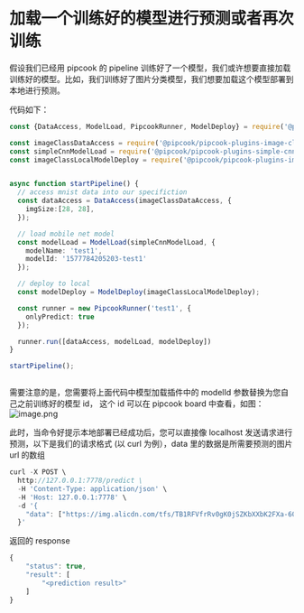 # 加载一个训练好的模型进行预测或者再次训练

假设我们已经用 pipcook 的 pipeline 训练好了一个模型，我们或许想要直接加载训练好的模型。比如，我们训练好了图片分类模型，我们想要加载这个模型部署到本地进行预测。

代码如下：

```typescript
const {DataAccess, ModelLoad, PipcookRunner, ModelDeploy} = require('@pipcook/pipcook-core');

const imageClassDataAccess = require('@pipcook/pipcook-plugins-image-class-data-access').default;
const simpleCnnModelLoad = require('@pipcook/pipcook-plugins-simple-cnn-model-load').default;
const imageClassLocalModelDeploy = require('@pipcook/pipcook-plugins-image-class-local-model-deploy').default;


async function startPipeline() {
  // access mnist data into our specifiction
  const dataAccess = DataAccess(imageClassDataAccess, {
    imgSize:[28, 28],
  });

  // load mobile net model
  const modelLoad = ModelLoad(simpleCnnModelLoad, {
    modelName: 'test1',
    modelId: '1577784205203-test1'
  });

  // deploy to local
  const modelDeploy = ModelDeploy(imageClassLocalModelDeploy);

  const runner = new PipcookRunner('test1', {
    onlyPredict: true
  });

  runner.run([dataAccess, modelLoad, modelDeploy])
}

startPipeline();



```


需要注意的是，您需要将上面代码中模型加载插件中的 modelId 参数替换为您自己之前训练好的模型 id， 这个 id 可以在 pipcook board 中查看，如图：<br />![image.png](https://cdn.nlark.com/yuque/0/2019/png/654014/1577784838889-b2ec66bc-aa7b-43ad-87a0-088fa7d85516.png#align=left&display=inline&height=139&name=image.png&originHeight=278&originWidth=1722&size=94819&status=done&style=none&width=861)

此时，当命令好提示本地部署已经成功后，您可以直接像 localhost 发送请求进行预测，以下是我们的请求格式 (以 curl 为例），data 里的数据是所需要预测的图片 url 的数组

```typescript
curl -X POST \
  http://127.0.0.1:7778/predict \
  -H 'Content-Type: application/json' \
  -H 'Host: 127.0.0.1:7778' \
  -d '{
    "data": ["https://img.alicdn.com/tfs/TB1RFVfrRv0gK0jSZKbXXbK2FXa-60-60.jpg"]
  }'
```

返回的 response

```typescript
{
    "status": true,
    "result": [
        "<prediction result>"
    ]
}
```

